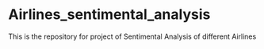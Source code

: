 # Airlines_sentimental_analysis
This is the repository for project of Sentimental Analysis of different Airlines 
